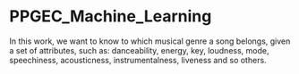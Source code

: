 # PPGEC_Machine_Learning

In this work, we want to know to which musical genre a song belongs, given a set of attributes, such as: danceability, energy, key, loudness, mode, speechiness, acousticness, instrumentalness, liveness and so others.
